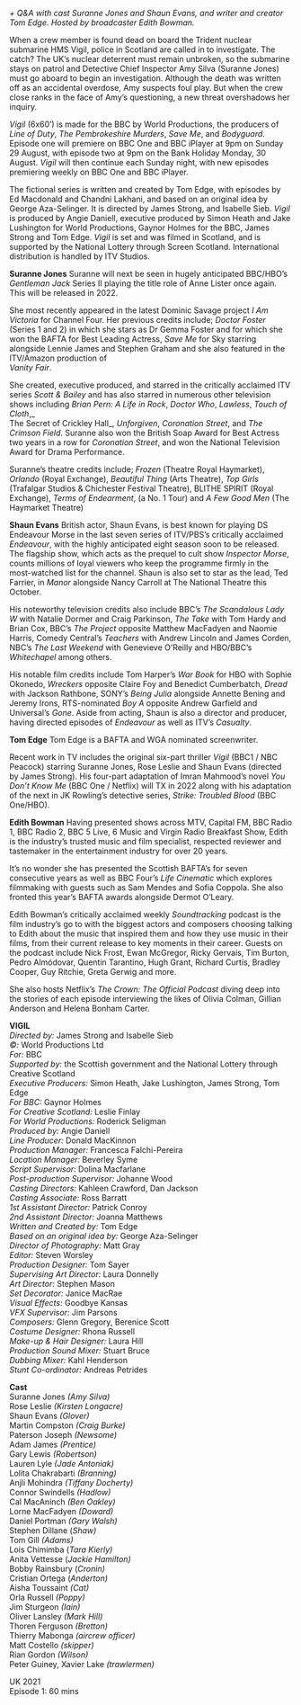 
_+ Q&A with cast Suranne Jones and Shaun Evans, and writer and creator Tom Edge. Hosted by broadcaster Edith Bowman._

When a crew member is found dead on board the Trident nuclear submarine HMS Vigil, police in Scotland are called in to investigate. The catch? The UK’s nuclear deterrent must remain unbroken, so the submarine stays on patrol and Detective Chief Inspector Amy Silva (Suranne Jones) must go aboard to begin an investigation. Although the death was written off as an accidental overdose, Amy suspects foul play. But when the crew close ranks in the face of Amy’s questioning, a new threat overshadows her inquiry.

_Vigil_ (6x60’) is made for the BBC by World Productions, the producers of _Line of Duty_, _The Pembrokeshire Murders_, _Save Me_, and _Bodyguard_. Episode one will premiere on BBC One and BBC iPlayer at 9pm on Sunday 29 August, with episode two at 9pm on the Bank Holiday Monday, 30 August. _Vigil_ will then continue each Sunday night, with new episodes premiering weekly on BBC One and BBC iPlayer.

The fictional series is written and created by Tom Edge, with episodes by Ed Macdonald and Chandni Lakhani, and based on an original idea by George Aza-Selinger. It is directed by James Strong, and Isabelle Sieb. _Vigil_ is produced by Angie Daniell, executive produced by Simon Heath and Jake Lushington for World Productions, Gaynor Holmes for the BBC, James Strong and Tom Edge. _Vigil_ is set and was filmed in Scotland, and is supported by the National Lottery through Screen Scotland. International distribution is handled by ITV Studios.

**Suranne Jones**
Suranne will next be seen in hugely anticipated BBC/HBO’s _Gentleman Jack_ Series II playing the title role of Anne Lister once again. This will be released in 2022.

She most recently appeared in the latest Dominic Savage project _I Am Victoria_ for Channel Four. Her previous credits include; _Doctor Foster_ (Series 1 and 2) in which she stars as Dr Gemma Foster and for which she won the BAFTA for Best Leading Actress, _Save Me_ for Sky starring alongside Lennie James and Stephen Graham and she also featured in the ITV/Amazon production of  
_Vanity Fair_.

She created, executive produced, and starred in the critically acclaimed ITV series _Scott & Bailey_ and has also starred in numerous other television shows including _Brian Pern: A Life in Rock_, _Doctor Who_, _Lawless_, _Touch of Cloth_,_  
The Secret of Crickley Hall_, _Unforgiven_, _Coronation Street_, and _The Crimson Field_. Suranne also won the British Soap Award for Best Actress two years in a row for _Coronation Street_, and won the National Television Award for Drama Performance.

Suranne’s theatre credits include; _Frozen_ (Theatre Royal Haymarket), _Orlando_ (Royal Exchange), _Beautiful Thing_ (Arts Theatre), _Top Girls_ (Trafalgar Studios & Chichester Festival Theatre), BLITHE SPIRIT (Royal Exchange), _Terms of Endearment_, (a No. 1 Tour) and _A Few Good Men_ (The Haymarket Theatre)

**Shaun Evans**
British actor, Shaun Evans, is best known for playing DS Endeavour Morse in the last seven series of ITV/PBS’s critically acclaimed _Endeavour_, with the highly anticipated eight season soon to be released. The flagship show, which acts as the prequel to cult show _Inspector Morse_, counts millions of loyal viewers who keep the programme firmly in the most-watched list for the channel. Shaun is also set to star as the lead, Ted Farrier, in _Manor_ alongside Nancy Carroll at The National Theatre this October.

His noteworthy television credits also include BBC’s _The Scandalous Lady W_ with Natalie Dormer and Craig Parkinson, _The Take_ with Tom Hardy and Brian Cox, BBC’s _The Project_ opposite Matthew MacFadyen and Naomie Harris, Comedy Central’s _Teachers_ with Andrew Lincoln and James Corden, NBC’s _The Last Weekend_ with Genevieve O’Reilly and HBO/BBC’s _Whitechapel_ among others.

His notable film credits include Tom Harper’s _War Book_ for HBO with Sophie Okonedo, _Wreckers_ opposite Claire Foy and Benedict Cumberbatch, _Dread_ with Jackson Rathbone, SONY’s _Being Julia_ alongside Annette Bening and Jeremy Irons, RTS-nominated _Boy A_ opposite Andrew Garfield and Universal’s _Gone_. Aside from acting, Shaun is also a director and producer, having directed episodes of _Endeavour_ as well as ITV’s _Casualty_.

**Tom Edge**
Tom Edge is a BAFTA and WGA nominated screenwriter.

Recent work in TV includes the original six-part thriller _Vigil_  (BBC1 / NBC Peacock) starring Suranne Jones, Rose Leslie and Shaun Evans (directed by James Strong). His four-part adaptation of Imran Mahmood’s novel _You Don’t Know Me_  (BBC One / Netflix) will TX in 2022 along with his adaptation of the next in JK Rowling’s detective series, _Strike: Troubled Blood_  (BBC One/HBO).

**Edith Bowman**
Having presented shows across MTV, Capital FM, BBC Radio 1, BBC Radio 2, BBC 5 Live, 6 Music and Virgin Radio Breakfast Show, Edith is the industry’s trusted music and film specialist, respected reviewer and tastemaker in the entertainment industry for over 20 years.

It’s no wonder she has presented the Scottish BAFTA’s for seven consecutive years as well as BBC Four’s _Life Cinematic_ which explores filmmaking with guests such as Sam Mendes and Sofia Coppola. She also fronted this year’s BAFTA awards alongside Dermot O’Leary.

Edith Bowman’s critically acclaimed weekly _Soundtracking_ podcast is the film industry’s go to with the biggest actors and composers choosing talking to Edith about the music that inspired them and how they use music in their films, from their current release to key moments in their career. Guests on the podcast include Nick Frost, Ewan McGregor, Ricky Gervais, Tim Burton, Pedro Almódovar, Quentin Tarantino, Hugh Grant, Richard Curtis, Bradley Cooper, Guy Ritchie, Greta Gerwig and more.

She also hosts Netflix’s _The Crown: The Official Podcast_ diving deep into the stories of each episode interviewing the likes of Olivia Colman, Gillian Anderson and Helena Bonham Carter.<br>


**VIGIL**<br>
_Directed by:_ James Strong and Isabelle Sieb<br>
_©:_ World Productions Ltd<br>
_For:_ BBC<br>
_Supported by:_ the Scottish government and the National Lottery through Creative Scotland<br>
_Executive Producers:_ Simon Heath, Jake Lushington,  James Strong,  Tom Edge<br>
_For BBC:_ Gaynor Holmes<br>
_For Creative Scotland:_ Leslie Finlay<br>
_For World Productions:_ Roderick Seligman<br>
_Produced by:_ Angie Daniell<br>
_Line Producer:_ Donald MacKinnon<br>
_Production Manager:_ Francesca Falchi-Pereira<br>
_Location Manager:_ Beverley Syme<br>
_Script Supervisor:_ Dolina Macfarlane<br>
_Post-production Supervisor:_ Johanne Wood<br>
_Casting Directors:_ Kahleen Crawford, Dan Jackson<br>
_Casting Associate:_ Ross Barratt<br>
_1st Assistant Director:_ Patrick Conroy<br>
_2nd Assistant Director:_ Joanna Matthews<br>
_Written and Created by:_ Tom Edge<br>
_Based on an original idea by:_ George Aza-Selinger<br>
_Director of Photography:_ Matt Gray<br>
_Editor:_ Steven Worsley<br>
_Production Designer:_ Tom Sayer<br>
_Supervising Art Director:_ Laura Donnelly<br>
_Art Director:_ Stephen Mason<br>
_Set Decorator:_ Janice MacRae<br>
_Visual Effects:_ Goodbye Kansas<br>
_VFX Supervisor:_ Jim Parsons<br>
_Composers:_ Glenn Gregory, Berenice Scott<br>
_Costume Designer:_ Rhona Russell<br>
_Make-up & Hair Designer:_ Laura Hill<br>
_Production Sound Mixer:_ Stuart Bruce<br>
_Dubbing Mixer:_ Kahl Henderson<br>
_Stunt Co-ordinator:_ Andreas Petrides<br>

**Cast**<br>
Suranne Jones _(Amy Silva)_<br>
Rose Leslie _(Kirsten Longacre)_<br>
Shaun Evans _(Glover)_<br>
Martin Compston _(Craig Burke)_<br>
Paterson Joseph _(Newsome)_<br>
Adam James _(Prentice)_<br>
Gary Lewis _(Robertson)_<br>
Lauren Lyle _(Jade Antoniak)_<br>
Lolita Chakrabarti _(Branning)_<br>
Anjli Mohindra _(Tiffany Docherty)_<br>
Connor Swindells _(Hadlow)_<br>
Cal MacAninch _(Ben Oakley)_<br>
Lorne MacFadyen _(Doward)_<br>
Daniel Portman _(Gary Walsh)_<br>
Stephen Dillane (_Shaw)_<br>
Tom Gill _(Adams)_<br>
Lois Chimimba (_Tara Kierly)_<br>
Anita Vettesse (_Jackie Hamilton)_<br>
Bobby Rainsbury (_Cronin)_<br>
Cristian Ortega (_Anderton)_<br>
Aisha Toussaint _(Cat)_<br>
Orla Russell _(Poppy)_<br>
Jim Sturgeon _(Iain)_<br>
Oliver Lansley _(Mark Hill)_<br>
Thoren Ferguson _(Bretton)_<br>
Thierry Mabonga _(aircrew officer)_<br>
Matt Costello _(skipper)_<br>
Rian Gordon _(Wilson)_<br>
Peter Guiney, Xavier Lake _(trawlermen)_<br>

UK 2021<br>
Episode 1: 60 mins<br>
<!--stackedit_data:
eyJoaXN0b3J5IjpbLTEyNjI0ODEwMzldfQ==
-->